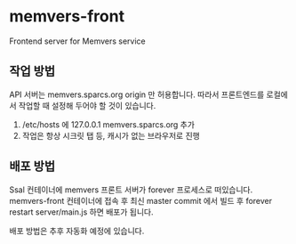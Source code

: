 # memvers-front
Frontend server for Memvers service

## 작업 방법
API 서버는 memvers.sparcs.org origin 만 허용합니다. 따라서 프론트엔드를 로컬에서 작업할 때 설정해 두어야 할 것이 있습니다.

1. /etc/hosts 에 127.0.0.1 memvers.sparcs.org 추가
2. 작업은 항상 시크릿 탭 등, 캐시가 없는 브라우저로 진행

## 배포 방법
Ssal 컨테이너에 memvers 프론트 서버가 forever 프로세스로 떠있습니다. memvers-front 컨테이너에 접속 후 최신 master commit 에서 빌드 후 forever restart server/main.js 하면 배포가 됩니다.

배포 방법은 추후 자동화 예정에 있습니다.
